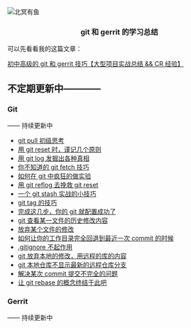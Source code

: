 ![北冥有鱼](https://desk-fd.zol-img.com.cn/t_s960x600c5/g5/M00/0A/0F/ChMkJ1ju4YqIG2K9AAK6BOHpGz8AAbn4gA849sAAroc468.jpg)

<h3 align="center">git 和 gerrit 的学习总结</h3>

可以先看看我的这篇文章：

[初中高级的 git 和 gerrit 技巧【大型项目实战总结 && CR 经验】](https://juejin.im/post/5c2d7377518825544d43dfa5)

## 不定期更新中————

### Git
—— 持续更新中
 - [git pull 初级思考](https://github.com/godkun/git-gerrit-learning/issues/2)
 - [用 git reset 时，谨记几个原则](https://github.com/godkun/git-gerrit-learning/issues/3)
 - [用 git log 发掘出各种真相](https://github.com/godkun/git-gerrit-learning/issues4)
 - [你不知道的 git fetch 技巧](https://github.com/godkun/git-gerrit-learning/issues5)
 - [如何在 git 中疯狂的做实验](https://github.com/godkun/git-gerrit-learning/issues/6)
 - [用 git reflog 去挽救 git reset](https://github.com/godkun/git-gerrit-learning/issues/7)
 - [一个 git stash 实战的小技巧](https://github.com/godkun/git-gerrit-learning/issues/8)
 - [git tag 的技巧](https://github.com/godkun/git-gerrit-learning/issues/9)
 - [完成这几步，你的 git 就配置成功了](https://github.com/godkun/git-gerrit-learning/issues10)
 - [git 查看某一文件的历史修改内容](https://github.com/godkun/git-gerrit-learning/issues/11)
 - [放弃某个文件的修改](https://github.com/godkun/git-gerrit-learning/issues/12)
 - [如何让你的工作目录完全回退到最近一次 commit 的时候](https://github.com/godkun/git-gerrit-learning/issues/13)
 - [.gitignore 不起作用](https://github.com/godkun/git-gerrit-learning/issues/14)
 - [git 放弃本地的修改，用远程的库的内容](https://github.com/godkun/git-gerrit-learning/issues/15)
 - [git 本地仓库不显示最新的远程仓库分支](https://github.com/godkun/git-gerrit-learning/issues/16)
 - [解决某次 commit 提交不完全的问题](https://github.com/godkun/git-gerrit-learning/issues/17)
 - [让 git rebase 的概念终结于此吧](https://github.com/godkun/git-gerrit-learning/issues/18)

### Gerrit
—— 持续更新中
 
